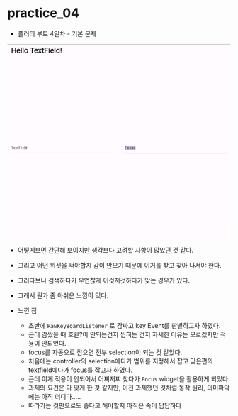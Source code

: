 # practice_04

- 플러터 부트 4일차 - 기본 문제

![image-20240126003530442](README.assets/image-20240126003530442.png)

- 어떻게보면 간단해 보이지만 생각보다 고려할 사항이 많았던 것 같다.
- 그리고 어떤 위젯을 써야할지 감이 안오기 때문에 이거를 찾고 찾아 나서야 한다.
- 그러다보니 검색하다가 우연찮게 이것저것하다가 맞는 경우가 있다. 
- 그래서 뭔가 좀 아쉬운 느낌이 있다. 



- 느낀 점 
  - 초반에 `RawKeyBoardListener` 로 감싸고 key Event를 판별하고자 하였다.
  - 근데 감쌌을 때 호환?이 안되는건지 씹히는 건지 자세한 이유는 모르겠지만 적용이 안되었다.
  - focus를 자동으로 잡으면 전부 selection이 되는 것 같았다. 
  - 처음에는 controller의 selection에다가 범위를 지정해서 잡고 맞은편의 textfield에다가 focus를 잡고자 하였다. 
  - 근데 이게 적용이 안되어서 어찌저찌 찾다가 `Focus` widget을 활용하게 되었다.
  - 과제의 요건은 다 맞게 한 것 같지만, 이전 과제했던 것처럼 동작 원리, 의미파악에는 아직 더디다.....
  - 따라가는 것만으로도 좋다고 해야할지 아직은 속이 답답하다


